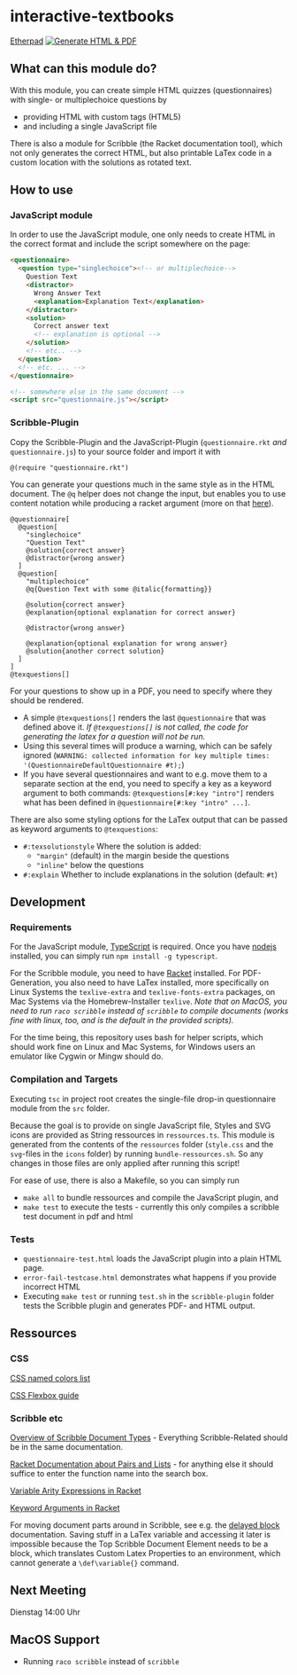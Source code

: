 # interactive-textbooks
[Etherpad](http://160.uk.to/pad/p/interactive-textbooks)
[![Generate HTML & PDF](https://github.com/se-tuebingen/interactive-textbooks/actions/workflows/publish.yml/badge.svg)](https://github.com/se-tuebingen/interactive-textbooks/actions/workflows/publish.yml)

## What can this module do?

With this module, you can create simple HTML quizzes (questionnaires) with single- or multiplechoice questions by
- providing HTML with custom tags (HTML5)
- and including a single JavaScript file

There is also a module for Scribble (the Racket documentation tool), which not only generates the correct HTML, but also printable LaTex code in a custom location with the solutions as rotated text.

## How to use

### JavaScript module

In order to use the JavaScript module, one only needs to create HTML in the correct format and include the script somewhere on the page:
```html
<questionnaire>
  <question type="singlechoice"><!-- or multiplechoice-->
    Question Text
    <distractor>
      Wrong Answer Text
      <explanation>Explanation Text</explanation>
    </distractor>
    <solution>
      Correct answer text
      <!-- explanation is optional -->
    </solution>
    <!-- etc.. -->
  </question>
  <!-- etc. ... -->
</questionnaire>

<!-- somewhere else in the same document -->
<script src="questionnaire.js"></script>
```

### Scribble-Plugin

Copy the Scribble-Plugin and the JavaScript-Plugin (`questionnaire.rkt` *and* `questionnaire.js`) to your source folder and import it with
```scribble
@(require "questionnaire.rkt")
```

You can generate your questions much in the same style as in the HTML document. The `@q` helper does not change the input, but enables you to use content notation while producing a racket argument (more on that [here](https://docs.racket-lang.org/scribble/reader.html)).
```scribble
@questionnaire[
  @question[
    "singlechoice"
    "Question Text"
    @solution{correct answer}
    @distractor{wrong answer}
  ]
  @question[
    "multiplechoice"
    @q{Question Text with some @italic{formatting}}

    @solution{correct answer}
    @explanation{optional explanation for correct answer}

    @distractor{wrong answer}

    @explanation{optional explanation for wrong answer}
    @solution{another correct solution}
  ]
]
@texquestions[]
```

For your questions to show up in a PDF, you need to specify where they should be rendered.
- A simple `@texquestions[]` renders the last `@questionnaire` that was defined above it. _If `@texquestions[]` is not called, the code for generating the latex for a question will not be run._
- Using this several times will produce a warning, which can be safely ignored (`WARNING: collected information for key multiple times: '(QuestionnaireDefaultQuestionnaire #t);`)
- If you have several questionnaires and want to e.g. move them to a separate section at the end, you need to specify a key as a keyword argument to both commands: `@texquestions[#:key "intro"]` renders what has been defined in `@questionnaire[#:key "intro" ...]`.

There are also some styling options for the LaTex output that can be passed as keyword arguments to `@texquestions`:
- `#:texsolutionstyle` Where the solution is added:
  - `"margin"` (default) in the margin beside the questions
  - `"inline"` below the questions
- `#:explain` Whether to include explanations in the solution (default: `#t`)

## Development

### Requirements

For the JavaScript module, [TypeScript](https://www.typescriptlang.org/download) is required. Once you have [nodejs](https://nodejs.org/en/download/) installed, you can simply run `npm install -g typescript`.

For the Scribble module, you need to have [Racket](https://download.racket-lang.org/) installed. For PDF-Generation, you also need to have LaTex installed, more specifically on Linux Systems the `texlive-extra` and `texlive-fonts-extra` packages, on Mac Systems via the Homebrew-Installer `texlive`. _Note that on MacOS, you need to run `raco scribble` instead of `scribble` to compile documents (works fine with linux, too, and is the default in the provided scripts)._

For the time being, this repository uses bash for helper scripts, which should work fine on Linux and Mac Systems, for Windows users an emulator like Cygwin or Mingw should do.

### Compilation and Targets

Executing `tsc` in project root creates the single-file drop-in questionnaire module from the `src` folder.

Because the goal is to provide on single JavaScript file, Styles and SVG icons are provided as String ressources in `ressources.ts`.
This module is generated from the contents of the `ressources` folder (`style.css` and the `svg`-files in the `icons` folder) by running `bundle-ressources.sh`.
So any changes in those files are only applied after running this script!

For ease of use, there is also a Makefile, so you can simply
run
- `make all` to bundle ressources and compile the JavaScript plugin, and
- `make test` to execute the tests - currently this only compiles a scribble test document in pdf and html

### Tests

- `questionnaire-test.html` loads the JavaScript plugin into a plain HTML page.
- `error-fail-testcase.html` demonstrates what happens if you provide incorrect HTML
- Executing `make test` or running `test.sh` in the `scribble-plugin` folder tests the Scribble plugin and generates PDF- and HTML output.

## Ressources

### CSS

[CSS named colors list](https://www.quackit.com/css/color/charts/css_color_names_chart.cfm)

[CSS Flexbox guide](https://css-tricks.com/snippets/css/a-guide-to-flexbox/)

### Scribble etc

[Overview of Scribble Document Types](https://docs.racket-lang.org/scribble/core.html#%28part._parts%29) - Everything Scribble-Related should be in the same documentation.

[Racket Documentation about Pairs and Lists](https://docs.racket-lang.org/guide/pairs.html) - for anything else it should suffice to enter the function name into the search box.

[Variable Arity Expressions in Racket](https://stackoverflow.com/questions/65873698/using-variable-arity-function-on-values-expression)

[Keyword Arguments in Racket](https://riptutorial.com/racket/example/8681/keyword-arguments)

For moving document parts around in Scribble, see e.g. the
[delayed block](https://docs.racket-lang.org/scribble/core.html#%28def._%28%28lib._scribble%2Fcore..rkt%29._delayed-block%29%29) documentation. Saving stuff in a LaTex variable and accessing it later is impossible because the Top Scribble Document Element needs to be a block, which translates Custom Latex Properties to an environment, which cannot generate a `\def\variable{}` command.



## Next Meeting
Dienstag 14:00 Uhr

## MacOS Support
- Running `raco scribble` instead of `scribble`
